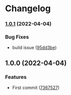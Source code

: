 # Changelog

### [1.0.1](https://github.com/bjerkio/theme-ui-skeleton/compare/v1.0.0...v1.0.1) (2022-04-04)


### Bug Fixes

* build issue ([95dd3be](https://github.com/bjerkio/theme-ui-skeleton/commit/95dd3be6e702e14a3d4bad549147cad558b4723a))

## 1.0.0 (2022-04-04)


### Features

* First commit ([7367527](https://github.com/bjerkio/theme-ui-skeleton/commit/7367527e6bb49f4de70676b14a9cfd2b5ae0fc54))

